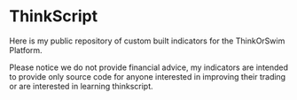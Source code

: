 # ThinkScript

Here is my public repository of custom built indicators for the ThinkOrSwim Platform.

Please notice we do not provide financial advice, my indicators are intended to provide only source code for anyone interested in improving their trading or are interested in learning thinkscript.
